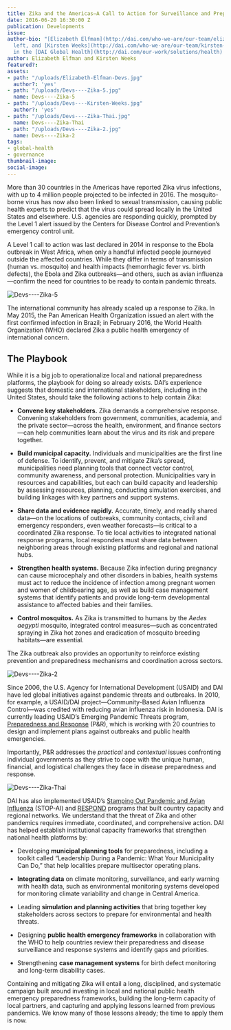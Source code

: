 ```yaml
---
title: Zika and the Americas—A Call to Action for Surveillance and Preparedness
date: 2016-06-20 16:30:00 Z
publication: Developments
issue: 
author-bio: "[Elizabeth Elfman](http://dai.com/who-we-are/our-team/elizabeth-elfman),
  left, and [Kirsten Weeks](http://dai.com/who-we-are/our-team/kirsten-weeks) work
  in the [DAI Global Health](http://dai.com/our-work/solutions/health) team."
author: Elizabeth Elfman and Kirsten Weeks
featured?: 
assets:
- path: "/uploads/Elizabeth-Elfman-Devs.jpg"
  author?: 'yes'
- path: "/uploads/Devs----Zika-5.jpg"
  name: Devs----Zika-5
- path: "/uploads/Devs----Kirsten-Weeks.jpg"
  author?: 'yes'
- path: "/uploads/Devs----Zika-Thai.jpg"
  name: Devs----Zika-Thai
- path: "/uploads/Devs----Zika-2.jpg"
  name: Devs----Zika-2
tags:
- global-health
- governance
thumbnail-image:
social-image:
---
```


More than 30 countries in the Americas have reported Zika virus infections, with up to 4 million people projected to be infected in 2016. The mosquito-borne virus has now also been linked to sexual transmission, causing public health experts to predict that the virus could spread locally in the United States and elsewhere. U.S. agencies are responding quickly, prompted by the Level 1 alert issued by the Centers for Disease Control and Prevention’s emergency control unit. 




A Level 1 call to action was last declared in 2014 in response to the Ebola outbreak in West Africa, when only a handful infected people journeyed outside the affected countries. While they differ in terms of transmission (human vs. mosquito) and health impacts (hemorrhagic fever vs. birth defects), the Ebola and Zika outbreaks—and others, such as avian influenza—confirm the need for countries to be ready to contain pandemic threats. 

![Devs----Zika-5](/uploads/Devs----Zika-5.jpg "Brazil mobilizes its ZIKAZERO education campaign in February 2016. (Photo: Brazil Ministry of Cities.)") 

The international community has already scaled up a response to Zika. In May 2015, the Pan American Health Organization issued an alert with the first confirmed infection in Brazil; in February 2016, the World Health Organization (WHO) declared Zika a public health emergency of international concern.  

## The Playbook

While it is a big job to operationalize local and national preparedness platforms, the playbook for doing so already exists. DAI’s experience suggests that domestic and international stakeholders, including in the United States, should take the following actions to help contain Zika:

* **Convene key stakeholders.** Zika demands a comprehensive response. Convening stakeholders from government, communities, academia, and the private sector—across the health, environment, and finance sectors—can help communities learn about the virus and its risk and prepare together. 

* **Build municipal capacity.** Individuals and municipalities are the first line of defense. To identify, prevent, and mitigate Zika’s spread, municipalities need planning tools that connect vector control, community awareness, and personal protection. Municipalities vary in resources and capabilities, but each can build capacity and leadership by assessing resources, planning, conducting simulation exercises, and building linkages with key partners and support systems. 

* **Share data and evidence rapidly.** Accurate, timely, and readily shared data—on the locations of outbreaks, community contacts, civil and emergency responders, even weather forecasts—is critical to a coordinated Zika response. To tie local activities to integrated national response programs, local responders must share data between neighboring areas through existing platforms and regional and national hubs.

* **Strengthen health systems.** Because Zika infection during pregnancy can cause microcephaly and other disorders in babies, health systems must act to reduce the incidence of infection among pregnant women and women of childbearing age, as well as build case management systems that identify patients and provide long-term developmental assistance to affected babies and their families.

* **Control mosquitos.** As Zika is transmitted to humans by the *Aedes aegypti* mosquito, integrated control measures—such as concentrated spraying in Zika hot zones and eradication of mosquito breeding habitats—are essential.

The Zika outbreak also provides an opportunity to reinforce existing prevention and preparedness mechanisms and coordination across sectors.

![Devs----Zika-2](/uploads/Devs----Zika-2.jpg "Nurses, nursing technicians, and other health department officials in Paulinía, Sao Paolo, Brazil, receive an update in December 2015 about Zika and other viruses and about cases of microcephaly. (Credit: Prefeitura de Paulínia)") 

Since 2006, the U.S. Agency for International Development (USAID) and DAI have led global initiatives against pandemic threats and outbreaks. In 2010, for example, a USAID/DAI project—Community-Based Avian Influenza Control—was credited with reducing avian influenza risk in Indonesia. DAI is currently leading USAID’s Emerging Pandemic Threats program, [Preparedness and Response](http://dai.com/our-work/projects/worldwide%E2%80%94preparedness-and-response-pr) (P&R), which is working with 20 countries to design and implement plans against outbreaks and public health emergencies. 

Importantly, P&R addresses the *practical* and *contextual* issues confronting individual governments as they strive to cope with the unique human, financial, and logistical challenges they face in disease preparedness and response.

![Devs----Zika-Thai](/uploads/Devs----Zika-Thai.jpg "Public health practitioners in Thailand conduct an after-action review of a national preparedness and response simulation. DAI's USAID-funded Preparedness & Response program works with the government of Thailand to develop systems and policies that strengthen their capacity to prepare and respond to emerging pandemic threats.")

DAI has also implemented USAID’s [Stamping Out Pandemic and Avian Influenza](http://dai.com/our-work/projects/worldwide%E2%80%94stamping-out-pandemic-and-avian-influenza-stop-ai) (STOP-AI) and [RESPOND](http://dai.com/our-work/projects/worldwide%E2%80%94respond) programs that built country capacity and regional networks. We understand that the threat of Zika and other pandemics requires immediate, coordinated, and comprehensive action. DAI has helped establish institutional capacity frameworks that strengthen national health platforms by:

* Developing **municipal planning tools** for preparedness, including a toolkit called “Leadership During a Pandemic: What Your Municipality Can Do,” that help localities prepare multisector operating plans. 

* **Integrating data** on climate monitoring, surveillance, and early warning with health data, such as environmental monitoring systems developed for monitoring climate variability and change in Central America.

* Leading **simulation and planning activities** that bring together key stakeholders across sectors to prepare for environmental and health threats.

* Designing **public health emergency frameworks** in collaboration with the WHO to help countries review their preparedness and disease surveillance and response systems and identify gaps and priorities.

* Strengthening **case management systems** for birth defect monitoring and long-term disability cases.

Containing and mitigating Zika will entail a long, disciplined, and systematic campaign built around investing in local and national public health emergency preparedness frameworks, building the long-term capacity of local partners, and capturing and applying lessons learned from previous pandemics. We know many of those lessons already; the time to apply them is now.
